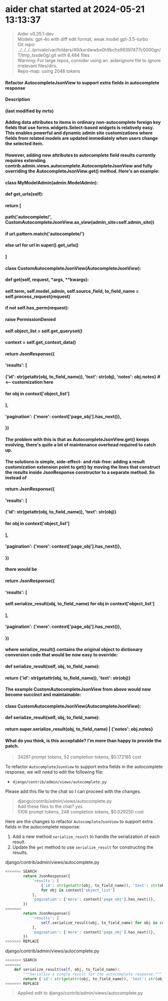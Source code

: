 
# aider chat started at 2024-05-21 13:13:37

> Aider v0.35.1-dev  
> Models: gpt-4o with diff edit format, weak model gpt-3.5-turbo  
> Git repo: ../../../../private/var/folders/49/kxrdwwbx0h9bchx99397477c0000gn/T/tmp_tssde0g/.git with 6,484 files  
> Warning: For large repos, consider using an .aiderignore file to ignore irrelevant files/dirs.  
> Repo-map: using 2048 tokens  

#### Refactor AutocompleteJsonView to support extra fields in autocomplete response  
#### Description  
#### 	   
#### 		(last modified by mrts)  
#### 	   
#### Adding data attributes to items in ordinary non-autocomplete foreign key fields that use forms.widgets.Select-based widgets is relatively easy. This enables powerful and dynamic admin site customizations where fields from related models are updated immediately when users change the selected item.  
#### However, adding new attributes to autocomplete field results currently requires extending contrib.admin.views.autocomplete.AutocompleteJsonView and fully overriding the AutocompleteJsonView.get() method. Here's an example:  
#### class MyModelAdmin(admin.ModelAdmin):  
#### 	def get_urls(self):  
#### 		return [  
#### 			path('autocomplete/', CustomAutocompleteJsonView.as_view(admin_site=self.admin_site))  
#### 			if url.pattern.match('autocomplete/')  
#### 			else url for url in super().get_urls()  
#### 		]  
#### class CustomAutocompleteJsonView(AutocompleteJsonView):  
#### 	def get(self, request, *args, **kwargs):  
#### 		self.term, self.model_admin, self.source_field, to_field_name = self.process_request(request)  
#### 		if not self.has_perm(request):  
#### 			raise PermissionDenied  
#### 		self.object_list = self.get_queryset()  
#### 		context = self.get_context_data()  
#### 		return JsonResponse({  
#### 			'results': [  
#### 				{'id': str(getattr(obj, to_field_name)), 'text': str(obj), 'notes': obj.notes} # <-- customization here  
#### 				for obj in context['object_list']  
#### 			],  
#### 			'pagination': {'more': context['page_obj'].has_next()},  
#### 		})  
#### The problem with this is that as AutocompleteJsonView.get() keeps evolving, there's quite a lot of maintenance overhead required to catch up.  
#### The solutions is simple, side-effect- and risk-free: adding a result customization extension point to get() by moving the lines that construct the results inside JsonResponse constructor to a separate method. So instead of  
#### 		return JsonResponse({  
#### 			'results': [  
#### 				{'id': str(getattr(obj, to_field_name)), 'text': str(obj)}  
#### 				for obj in context['object_list']  
#### 			],  
#### 			'pagination': {'more': context['page_obj'].has_next()},  
#### 		})  
#### there would be  
#### 		return JsonResponse({  
#### 			'results': [  
#### 				self.serialize_result(obj, to_field_name) for obj in context['object_list']  
#### 			],  
#### 			'pagination': {'more': context['page_obj'].has_next()},  
#### 		})  
#### where serialize_result() contains the original object to dictionary conversion code that would be now easy to override:  
#### def serialize_result(self, obj, to_field_name):  
#### 	return {'id': str(getattr(obj, to_field_name)), 'text': str(obj)}  
#### The example CustomAutocompleteJsonView from above would now become succinct and maintainable:  
#### class CustomAutocompleteJsonView(AutocompleteJsonView):  
#### 	def serialize_result(self, obj, to_field_name):  
#### 		return super.serialize_result(obj, to_field_name) | {'notes': obj.notes}  
#### What do you think, is this acceptable? I'm more than happy to provide the patch.  
> 34281 prompt tokens, 52 completion tokens, $0.172185 cost  

To refactor `AutocompleteJsonView` to support extra fields in the autocomplete response, we will need to edit the following file:

- `django/contrib/admin/views/autocomplete.py`

Please add this file to the chat so I can proceed with the changes.

> django/contrib/admin/views/autocomplete.py  
> Add these files to the chat? yes  
> 5106 prompt tokens, 248 completion tokens, $0.029250 cost  

Here are the changes to refactor `AutocompleteJsonView` to support extra fields in the autocomplete response:

1. Add a new method `serialize_result` to handle the serialization of each result.
2. Update the `get` method to use `serialize_result` for constructing the results.

django/contrib/admin/views/autocomplete.py
```python
<<<<<<< SEARCH
        return JsonResponse({
            'results': [
                {'id': str(getattr(obj, to_field_name)), 'text': str(obj)}
                for obj in context['object_list']
            ],
            'pagination': {'more': context['page_obj'].has_next()},
        })
=======
        return JsonResponse({
            'results': [
                self.serialize_result(obj, to_field_name) for obj in context['object_list']
            ],
            'pagination': {'more': context['page_obj'].has_next()},
        })
>>>>>>> REPLACE
```

django/contrib/admin/views/autocomplete.py
```python
<<<<<<< SEARCH
=======
    def serialize_result(self, obj, to_field_name):
        """Serialize a single result for the autocomplete response."""
        return {'id': str(getattr(obj, to_field_name)), 'text': str(obj)}
>>>>>>> REPLACE
```

> Applied edit to django/contrib/admin/views/autocomplete.py  
